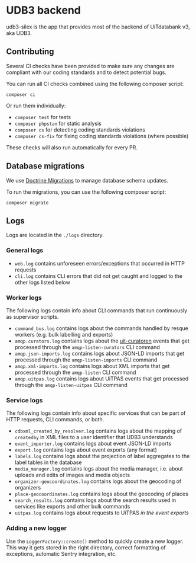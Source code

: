 # UDB3 backend

udb3-silex is the app that provides most of the backend of UiTdatabank v3, aka UDB3.

## Contributing

Several CI checks have been provided to make sure any changes are compliant with our coding standards and to detect potential bugs.

You can run all CI checks combined using the following composer script:
```
composer ci
```

Or run them individually:

- `composer test` for tests
- `composer phpstan` for static analysis
- `composer cs` for detecting coding standards violations
- `composer cs-fix` for fixing coding standards violations (where possible)

These checks will also run automatically for every PR.

## Database migrations

We use [Doctrine Migrations](http://doctrine-migrations.readthedocs.org/en/latest/index.html) to manage database schema updates.

To run the migrations, you can use the following composer script:
```
composer migrate
```

## Logs

Logs are located in the `./logs` directory.

### General logs

- `web.log` contains unforeseen errors/exceptions that occurred in HTTP requests
- `cli.log` contains CLI errors that did not get caught and logged to the other logs listed below
  
### Worker logs

The following logs contain info about CLI commands that run continuously as supervisor scripts.

- `command_bus.log` contains logs about the commands handled by resque workers (e.g. bulk labelling and exports)
- `amqp.curators.log` contains logs about the [uit-curatoren](https://github.com/cultuurnet/uit-curatoren/) events that get processed through the `amqp-listen-curators` CLI command
- `amqp.json-imports.log` contains logs about JSON-LD imports that get processed through the `amqp-listen-imports` CLI command
- `amqp.xml-imports.log` contains logs about XML imports that get processed through the `amqp-listen` CLI command
- `amqp.uitpas.log` contains logs about UiTPAS events that get processed through the `amqp-listen-uitpas` CLI command
  
### Service logs

The following logs contain info about specific services that can be part of HTTP requests, CLI commands, or both.

- `cdbxml_created_by_resolver.log` contains logs about the mapping of `createdby` in XML files to a user identifier that UDB3 understands
- `event_importer.log` contains logs about event JSON-LD imports
- `export.log` contains logs about event exports (any format)
- `labels.log` contains logs about the projection of label aggregates to the label tables in the database
- `media_manager.log` contains logs about the media manager, i.e. about uploads and edits of images and media objects
- `organizer-geocoordinates.log` contains logs about the geocoding of organizers
- `place-geocoordinates.log` contains logs about the geocoding of places
- `search_results.log` contains logs about the search results used in services like exports and other bulk commands
- `uitpas.log` contains logs about requests to UiTPAS _in the event exports_

### Adding a new logger

Use the `LoggerFactory::create()` method to quickly create a new logger. This way it gets stored in the right directory, correct formatting of exceptions, automatic Sentry integration, etc.
